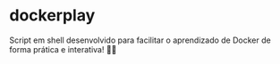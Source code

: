 # dockerplay
Script em shell desenvolvido para facilitar o aprendizado de Docker de forma prática e interativa! 🚢💡

